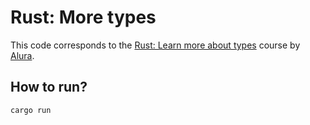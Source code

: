 # Rust: More types

This code corresponds to the [Rust: Learn more about types](https://www.alura.com.br/curso-online-rust-aprenda-sobre-tipos) course by [Alura](https://www.alura.com.br).

## How to run?

```bash
cargo run
```
